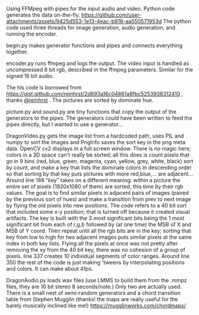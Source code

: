 Using FFMpeg with pipes for the input audio and video. Python code
generates the data on-the-fly. 
https://github.com/user-attachments/assets/9425d553-1e13-4eac-b918-aa550571953d
The python code used three threads for image generation, audio generation,
and running the encoder. 

begin.py makes generator functions and pipes and connects everything together. 

encoder.py runs ffmpeg and logs the output. The video input is handled as 
uncompressed 8 bit rgb, described in the ffmpeg parameters. Similar for the
signed 16 bit audio.

The hls code is borrowed from https://gist.github.com/reinhrst/2d693a16c04861a8fbc5253938312410 ,
thanks [@reinhrst](https://github.com/reinhrst) . The pictures are sorted by dominate hue.

picture.py and sound.py are tiny functions that copy the output of the generators
to the pipes. The generators could have been written to feed the pipes directly, but
I wanted to use a generator...

DragonVideo.py gets the image list from a hardcoded path, uses PIL and numpy to sort 
the images and PngInfo saves the sort key in the png meta data. OpenCV cv2 displays
in a full screen window. There is no magic here; colors in a 3D space can't really
be sorted; all this does is count pixels that go in 9 bins (red, blue, green, magenta, cyan, yellow, grey, white, black)
sort by count, and make a key that lists the dominate colors in descending order so
that sorting by that key puts pictures with more red,blue,... are adjacent...
Around line 188 "key" takes on a different meaning: within a picture the entire set of pixels (1920x1080 of them)
are sorted, this time by their rgb values. The goal is to find similar pixels in adjacent pairs
of images (paired by the previous sort of hues) and make a transition from prev to next image
by flying the old pixels into new positions. The code refers to a 40 bit sort that included some
x-y position; that is turned off because it created visual artifacts. The key is built with the 
3 most significant bits being the 1 most significant bit from each of r,g,b followed by (at one time)
the MSB of X and MSB of Y coord. Then repeat until all the rgb bits are in the key; sorting that key
from low to high for two adjacent images puts similar pixels at the same index in both key lists.
Flying all the pixels at once was not pretty after removing the xy from the 40 bit key, there 
was no cohesion of a group of pixels. line 337 creates 10 individual segments of color ranges.
Around line 350 the rest of the code is just making 'tweens by interpolating positions and colors.
It can make about 4fps.

DragonAudio.py loads wav files (use LMMS to build them from the .mmpz files, they are 16 bit stereo 8 seconds/note.) 
Only two are actually used. There is a small nest of semi-random generators and a chord transition table from
Stephen Mugglin (thanks! the maps are really useful for the barely musically inclined like me!)
https://mugglinworks.com/chordmaps/



